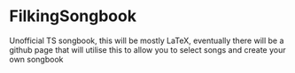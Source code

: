 # FilkingSongbook
Unofficial TS songbook, this will be mostly LaTeX, eventually there will be a github page that will utilise this to allow you to select songs and create your own songbook
